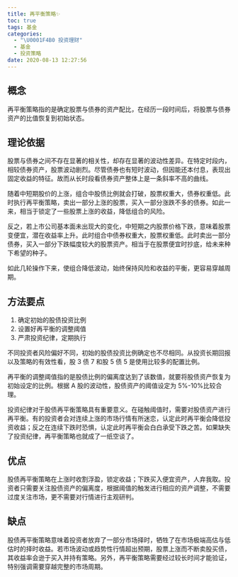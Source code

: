 ```yaml
---
title: 再平衡策略✨
toc: true
tags: 基金
categories:
  - "\U0001F4B0 投资理财"
  - 基金
  - 投资策略
date: 2020-08-13 12:27:56
---
```


## 概念
再平衡策略指的是确定股票与债券的资产配比，在经历一段时间后，将股票与债券资产的比值恢复到初始状态。

## 理论依据

股票与债券之间不存在显著的相关性，却存在显著的波动性差异。在特定时段内，相较债券资产，股票波动剧烈。尽管债券也有短时波动，但因能还本付息，表现出固定收益的特征。故而从长时段看债券资产整体上是一条斜率不高的曲线。

随着中短期股价的上涨，组合中股债比例就会打破，股票权重大，债券权重低。此时执行再平衡策略，卖出一部分上涨的股票，买入一部分涨跌不多的债券。如此一来，相当于锁定了一些股票上涨的收益，降低组合的风险。

反之，若上市公司基本面未出现大的变化，中短期之内股票价格下跌，意味着股票变便宜，潜在收益率上升。此时组合中债券权重大，股票权重低。此时卖出一部分债券，买入一部分下跌幅度较大的股票资产。相当于在股票便宜时抄底，给未来种下希望的种子。

如此几轮操作下来，使组合降低波动，始终保持风险和收益的平衡，更容易穿越周期。

## 方法要点

1. 确定初始的股债投资比例
2. 设置好再平衡的调整阈值
3. 严肃投资纪律，定期执行

不同投资者风险偏好不同，初始的股债投资比例确定也不尽相同。从投资长期回报以及策略的有效性看，股 3 债 7 和股 5 债 5 是使用比较多的配置比例。

再平衡的调整阈值指的是股债比例的偏离度达到了该数值，就要将股债资产恢复为初始设定的比例。根据 A 股的波动性，股债资产的阈值设定为 5%-10%比较合理。

投资纪律对于股债再平衡策略具有重要意义。在碰触阈值时，需要对股债资产进行再平衡。有的投资者会对连续上涨的市场行情有所迷恋，认定此时再平衡会降低投资收益；反之在连续下跌时恐惧，认定此时再平衡会白白承受下跌之苦。如果缺失了投资纪律，再平衡策略也就成了一纸空谈了。

## 优点

股债再平衡策略在上涨时收割浮盈，锁定收益；下跌买入便宜资产，人弃我取。投资者只需要关注股债资产的偏离度，根据阈值的触发进行相应的资产调整，不需要过度关注市场，更不需要对行情进行主观研判。

## 缺点

股债再平衡策略意味着投资者放弃了一部分市场择时，牺牲了在市场极端高估与低估时的择时收益。若市场波动或趋势性行情超出预期，股票上涨而不断卖股买债，其收益率会逊于买入并持有策略。另外，再平衡策略需要经过较长时间才能验证，特别强调需要穿越完整的市场周期。

